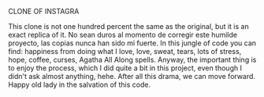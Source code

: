 CLONE OF INSTAGRA

This clone is not one hundred percent the same as the original, but it is an exact replica of it.
No sean duros al momento de corregir este humilde proyecto, las copias nunca han sido mi fuerte. 
In this jungle of code you can find: happiness from doing what I love, love, sweat, tears, lots of stress, hope, coffee, curses, Agatha All Along spells.
Anyway, the important thing is to enjoy the process, which I did quite a bit in this project, even though I didn't ask almost anything, hehe.
After all this drama, we can move forward. Happy old lady in the salvation of this code.
